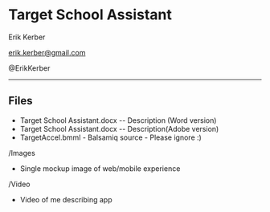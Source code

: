 # Target School Assistant

Erik Kerber

erik.kerber@gmail.com

@ErikKerber
_________________________________________________________
## Files
* Target School Assistant.docx -- Description (Word version)
* Target School Assistant.docx -- Description(Adobe version)
* TargetAccel.bmml - Balsamiq source - Please ignore :)

/Images
* Single mockup image of web/mobile experience

/Video
* Video of me describing app